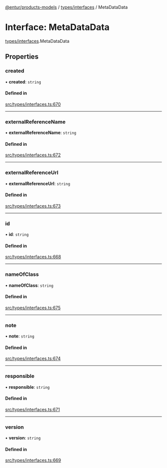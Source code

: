 [@entur/products-models](../README.md) / [types/interfaces](../modules/types_interfaces.md) / MetaDataData

# Interface: MetaDataData

[types/interfaces](../modules/types_interfaces.md).MetaDataData

## Properties

### created

• **created**: `string`

#### Defined in

[src/types/interfaces.ts:670](https://github.com/entur/products-models/blob/main/src/types/interfaces.ts#L670)

___

### externalReferenceName

• **externalReferenceName**: `string`

#### Defined in

[src/types/interfaces.ts:672](https://github.com/entur/products-models/blob/main/src/types/interfaces.ts#L672)

___

### externalReferenceUrl

• **externalReferenceUrl**: `string`

#### Defined in

[src/types/interfaces.ts:673](https://github.com/entur/products-models/blob/main/src/types/interfaces.ts#L673)

___

### id

• **id**: `string`

#### Defined in

[src/types/interfaces.ts:668](https://github.com/entur/products-models/blob/main/src/types/interfaces.ts#L668)

___

### nameOfClass

• **nameOfClass**: `string`

#### Defined in

[src/types/interfaces.ts:675](https://github.com/entur/products-models/blob/main/src/types/interfaces.ts#L675)

___

### note

• **note**: `string`

#### Defined in

[src/types/interfaces.ts:674](https://github.com/entur/products-models/blob/main/src/types/interfaces.ts#L674)

___

### responsible

• **responsible**: `string`

#### Defined in

[src/types/interfaces.ts:671](https://github.com/entur/products-models/blob/main/src/types/interfaces.ts#L671)

___

### version

• **version**: `string`

#### Defined in

[src/types/interfaces.ts:669](https://github.com/entur/products-models/blob/main/src/types/interfaces.ts#L669)
